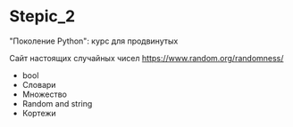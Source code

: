 # Stepic_2
"Поколение Python": курс для продвинутых

Сайт настоящих случайных чисел
https://www.random.org/randomness/ 
* bool
* Словари
* Множество
* Random and string
* Кортежи